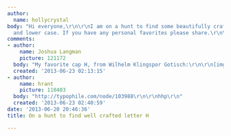 ```yaml
---
author:
  name: hollycrystal
body: "Hi everyone,\r\n\r\nI am on a hunt to find some beautifully crafted H's. Upper
  and lower case. If you have any personal favorites please share.\r\n\r\nThank you!\r\n\r\nHolly"
comments:
- author:
    name: Joshua Langman
    picture: 121172
  body: "My favorite cap H, from Wilhelm Klingspor Gotisch:\r\n\r\n[img:sites/default/files/old-images/h_4494.png]"
  created: '2013-06-23 02:13:15'
- author:
    name: hrant
    picture: 110403
  body: "http://typophile.com/node/103988\r\n\r\nhhp\r\n"
  created: '2013-06-23 02:40:59'
date: '2013-06-20 20:46:36'
title: On a hunt to find well crafted letter H

---
```

